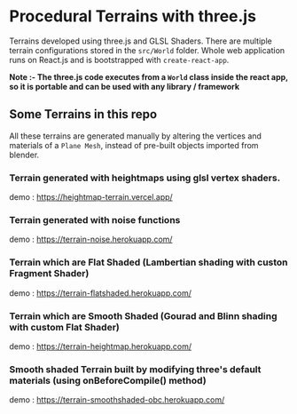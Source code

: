 # Procedural Terrains with three.js

Terrains developed using three.js and GLSL Shaders. There are multiple terrain configurations stored in the `src/World` folder.
Whole web application runs on React.js and is bootstrapped with `create-react-app`.

**Note :- The three.js code executes from a `World` class inside the react app, so it is portable and can be used with any library / framework**

## Some Terrains in this repo 

All these terrains are generated manually by altering the vertices and materials of a `Plane Mesh`, instead of pre-built objects imported from blender. 

### Terrain generated with heightmaps using glsl vertex shaders.
demo : https://heightmap-terrain.vercel.app/

### Terrain generated with noise functions 
demo : https://terrain-noise.herokuapp.com/

### Terrain which are Flat Shaded (Lambertian shading with custon Fragment Shader)
demo : https://terrain-flatshaded.herokuapp.com/

### Terrain which are Smooth Shaded (Gourad and Blinn shading with custom Flat Shader)
demo : https://terrain-heightmap.herokuapp.com/

### Smooth shaded Terrain built by modifying three's default materials (using onBeforeCompile() method)
demo : https://terrain-smoothshaded-obc.herokuapp.com/
